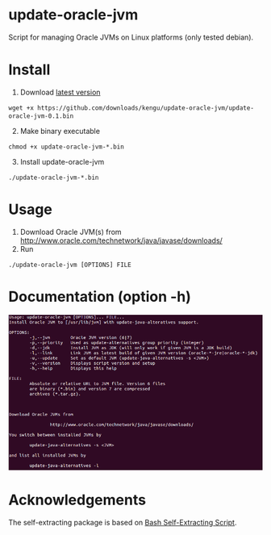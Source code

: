 update-oracle-jvm
=================

Script for managing Oracle JVMs on Linux platforms (only tested debian).

Install
=======

1. Download [latest version](https://github.com/downloads/kengu/update-oracle-jvm/update-oracle-jvm-0.1.bin)
```
wget +x https://github.com/downloads/kengu/update-oracle-jvm/update-oracle-jvm-0.1.bin
```
2. Make binary executable
```
chmod +x update-oracle-jvm-*.bin
```
3. Install update-oracle-jvm
```
./update-oracle-jvm-*.bin
```

Usage
=====

1. Download Oracle JVM(s) from http://www.oracle.com/technetwork/java/javase/downloads/
2. Run 
```
./update-oracle-jvm [OPTIONS] FILE
```

Documentation (option -h)
=========================

![update-oracle-jvm-help](https://github.com/kengu/update-oracle-jvm/blob/master/docs/help.png?raw=true)

Acknowledgements
================

The self-extracting package is based on [Bash Self-Extracting Script](http://www.linuxjournal.com/node/1005818).